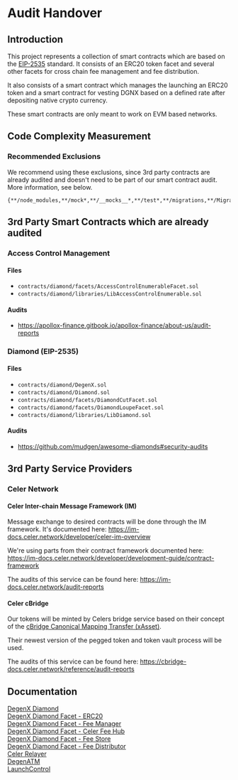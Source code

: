# Audit Handover

## Introduction

This project represents a collection of smart contracts which are based on the [EIP-2535](https://eips.ethereum.org/EIPS/eip-2535) standard. It consists of an ERC20 token facet and several other facets for cross chain fee management and fee distribution.

It also consists of a smart contract which manages the launching an ERC20 token and a smart contract for vesting DGNX based on a defined rate after depositing native crypto currency.

These smart contracts are only meant to work on EVM based networks.

## Code Complexity Measurement

### Recommended Exclusions

We recommend using these exclusions, since 3rd party contracts are already audited and doesn't need to be part of our smart contract audit. More information, see below.

```
{**/node_modules,**/mock*,**/__mocks__*,**/test*,**/migrations,**/Migrations.sol,**/Diamond.sol,**/LibDiamond.sol,**/LibAccessControlEnumerable.sol,**/AccessControlEnumerableFacet.sol,**/DiamondCutFacet.sol,**/DiamondLoupeFacet.sol,**/IERC165.sol,**/IERC173.sol}
```

## 3rd Party Smart Contracts which are already audited

### Access Control Management

#### Files

- `contracts/diamond/facets/AccessControlEnumerableFacet.sol`
- `contracts/diamond/libraries/LibAccessControlEnumerable.sol`

#### Audits

- https://apollox-finance.gitbook.io/apollox-finance/about-us/audit-reports

### Diamond (EIP-2535)

#### Files

- `contracts/diamond/DegenX.sol`
- `contracts/diamond/Diamond.sol`
- `contracts/diamond/facets/DiamondCutFacet.sol`
- `contracts/diamond/facets/DiamondLoupeFacet.sol`
- `contracts/diamond/libraries/LibDiamond.sol`

#### Audits

- https://github.com/mudgen/awesome-diamonds#security-audits

## 3rd Party Service Providers

### Celer Network

#### Celer Inter-chain Message Framework (IM)

Message exchange to desired contracts will be done through the IM framework. It's documented here: https://im-docs.celer.network/developer/celer-im-overview  
   
We're using parts from their contract framework documented here: https://im-docs.celer.network/developer/development-guide/contract-framework  
  
The audits of this service can be found here: https://im-docs.celer.network/audit-reports  

#### Celer cBridge

Our tokens will be minted by Celers bridge service based on their concept of the [cBridge Canonical Mapping Transfer (xAsset)](https://cbridge-docs.celer.network/developer/cbridge-canonical-mapping-transfer-xasset).  
  
Their newest version of the pegged token and token vault process will be used.  
  
The audits of this service can be found here: https://cbridge-docs.celer.network/reference/audit-reports  

## Documentation

[DegenX Diamond](./docs/DegenATM.md)  
[DegenX Diamond Facet - ERC20](./docs/diamond/facets/ERC20Facet.md)  
[DegenX Diamond Facet - Fee Manager](./docs/diamond/facets/FeeManagerFacet.md)  
[DegenX Diamond Facet - Celer Fee Hub](./docs/diamond/facets/CelerFeeHubFacet.md)  
[DegenX Diamond Facet - Fee Store](./docs/diamond/facets/FeeStoreFacet.md)  
[DegenX Diamond Facet - Fee Distributor](./docs/diamond/facets/FeeDistributorFacet.md)  
[Celer Relayer](./docs/diamond/relayers/RelayerCeler.md)  
[DegenATM](./docs/DegenATM.md)  
[LaunchControl](./docs/LaunchControl.md)  

